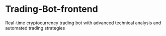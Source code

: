 # Trading-Bot-frontend
Real-time cryptocurrency trading bot with advanced technical analysis and automated trading strategies
